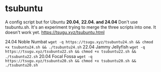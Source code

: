 # tsubuntu
A config script but for Ubuntu **20.04**, **22.04. and 24.04**
Don't use tsubuntu.sh. It's an experiment trying to merge the three scripts into one. It doesn't work yet.
https://tsugu.xyz/tsubuntu.html

24.04 Noble Numbat
`wget -q https://tsugu.xyz/tsubuntu24.sh && chmod +x tsubuntu24.sh && ./tsubuntu24.sh`
22.04 Jammy Jellyfish
`wget -q https://tsugu.xyz/tsubuntu22.sh && chmod +x tsubuntu22.sh && ./tsubuntu22.sh`
20.04 Focal Fossa
`wget -q https://tsugu.xyz/tsubuntu20.sh && chmod +x tsubuntu20.sh && ./tsubuntu20.sh`
